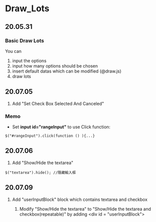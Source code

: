 # Draw_Lots

## 20.05.31 

### Basic Draw Lots

You can 

1. input the options 
2. input how many options should be chosen 
3. insert default datas which can be modified (@draw.js)
4. draw lots

## 20.07.05 

1. Add "Set Check Box Selected And Canceled"

### Memo
 
*    Set **input id="rangeInput"** to use Click function: 

```javascript=
$("#rangeInput").click(function () ){...}
```

## 20.07.06 

1. Add "Show/Hide the textarea"

```javascript=
$("textarea").hide(); //隱藏輸入框
```

## 20.07.09

1. Add "userInputBlock" block which contains textarea and checkbox

	1. Modify "Show/Hide the textarea" to "Show/Hide the textarea and checkbox(repeatable)" by adding \<div id = "userInputBlock">